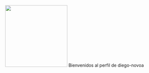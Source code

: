 # <div id="header" align="center">
  <img src="https://media1.giphy.com/media/v1.Y2lkPTc5MGI3NjExY21qanBvbHd4czJjMXI5bGFxZHd0dmlkOHVzM2hidmZkZHUxNTV3bSZlcD12MV9pbnRlcm5hbF9naWZfYnlfaWQmY3Q9Zw/qgQUggAC3Pfv687qPC/giphy.gif" width="200"/> Bienvenidos al perfil de diego-novoa
</div>



<!--
**diego-novoa/diego-novoa** is a ✨ _special_ ✨ repository because its `README.md` (this file) appears on your GitHub profile.

Here are some ideas to get you started:

- 🔭 I’m currently working on ...
- 🌱 I’m currently learning ...
- 👯 I’m looking to collaborate on ...
- 🤔 I’m looking for help with ...
- 💬 Ask me about ...
- 📫 How to reach me: ...
- 😄 Pronouns: ...
- ⚡ Fun fact: ...
-->
